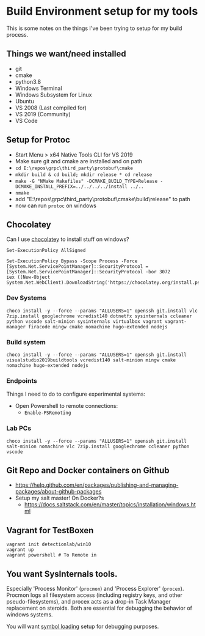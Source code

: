 # Build Environment setup for my tools

This is some notes on the things I've been trying to setup for my build process.

## Things we want/need installed

* git
* cmake
* python3.8
* Windows Terminal
* Windows Subsystem for Linux
* Ubuntu
* VS 2008 (Last compiled for)
* VS 2019 (Community)
* VS Code

## Setup for Protoc

* Start Menu > x64 Native Tools CLI for VS 2019
* Make sure git and cmake are installed and on path
* `cd E:\repos\grpc\third_party\protobuf\cmake`
* `mkdir build & cd build; mkdir release * cd release`
* `make -G "NMake Makefiles" -DCMAKE_BUILD_TYPE=Release -DCMAKE_INSTALL_PREFIX=../../../../install ../..`
* `nmake`
* add "E:\repos\grpc\third_party\protobuf\cmake\build\release" to path
* now can run `protoc` on windows

## Chocolatey

Can I use [chocolatey](https://chocolatey.org/install) to install stuff on windows?

```pwsh
Set-ExecutionPolicy AllSigned

Set-ExecutionPolicy Bypass -Scope Process -Force
[System.Net.ServicePointManager]::SecurityProtocol = [System.Net.ServicePointManager]::SecurityProtocol -bor 3072
iex ((New-Object System.Net.WebClient).DownloadString('https://chocolatey.org/install.ps1'))
```

### Dev Systems

`choco install -y --force --params "ALLUSERS=1" openssh git.install vlc 7zip.install googlechrome vcredist140 dotnetfx sysinternals ccleaner python vscode salt-minion sysinternals virtualbox vagrant vagrant-manager firacode mingw cmake nomachine hugo-extended nodejs`

### Build system

`choco install -y --force --params "ALLUSERS=1" openssh git.install visualstudio2019buildtools vcredist140 salt-minion mingw cmake nomachine hugo-extended nodejs`

### Endpoints

Things I need to do to configure experimental systems:

* Open Powershell to remote connections:
  * `Enable-PSRemoting`

### Lab PCs

`choco install -y --force --params "ALLUSERS=1" openssh git.install salt-minion nomachine vlc 7zip.install googlechrome ccleaner python vscode`


## Git Repo and Docker containers on Github

* https://help.github.com/en/packages/publishing-and-managing-packages/about-github-packages
* Setup my salt master! On Docker?s
  * https://docs.saltstack.com/en/master/topics/installation/windows.html



## Vagrant for TestBoxen

```pwsh
vagrant init detectionlab/win10
vagrant up
vagrant powershell # To Remote in
```

## You want SysInternals tools.

Especially 'Process Monitor' (`procmon`) and 'Process Explorer' (`procex`).
Procmon logs all filesystem access (including registry keys, and other
pseudo-filesystems), and procex acts as a drop-in Task Manager replacement on
steroids. Both are essential for debugging the behavior of windows systems.

You will want [symbol loading](https://www.xitalogy.com/windows-internals/2019/08/14/windows-internals-how-to-configure-symbols-in-sysinternals-process-explorer.html)
setup for debugging purposes.


